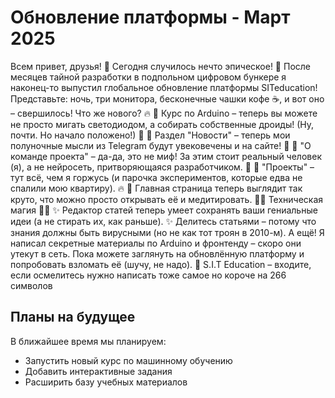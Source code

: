# Обновление платформы - Март 2025

Всем привет, друзья! 👋
Сегодня случилось нечто эпическое! 🚀 После месяцев тайной разработки в подпольном цифровом бункере я наконец-то выпустил глобальное обновление платформы SITeducation!
Представьте: ночь, три монитора, бесконечные чашки кофе ☕, и вот оно – свершилось!
Что же нового? 🔥
🔹 Курс по Arduino – теперь вы можете не просто мигать светодиодом, а собирать собственные дроиды! (Ну, почти. Но начало положено!) 🤖
🔹 Раздел "Новости" – теперь мои полуночные мысли из Telegram будут увековечены и на сайте! 📜
🔹 "О команде проекта" – да-да, это не миф! За этим стоит реальный человек (я), а не нейросеть, притворяющаяся разработчиком. 👀
🔹 "Проекты" – тут всё, чем я горжусь (и парочка экспериментов, которые едва не спалили мою квартиру). 🔥
🔹 Главная страница теперь выглядит так круто, что можно просто открывать её и медитировать. 🧘‍♂️
Техническая магия 🧙‍♂️
✨ Редактор статей теперь умеет сохранять ваши гениальные идеи (а не стирать их, как раньше).
✨ Делитесь статьями – потому что знания должны быть вирусными (но не как тот троян в 2010-м).
А ещё! Я написал секретные материалы по Arduino и фронтенду – скоро они утекут в сеть. Пока можете заглянуть на обновлённую платформу и попробовать взломать её (шучу, не надо).
🔗 S.I.T Education – входите, если осмелитесь нужно написать тоже самое но короче на 266 символов
## Планы на будущее

В ближайшее время мы планируем:
- Запустить новый курс по машинному обучению
- Добавить интерактивные задания
- Расширить базу учебных материалов 
